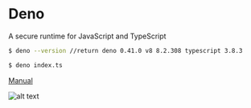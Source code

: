 # Deno

A secure runtime for JavaScript and TypeScript

```sh
$ deno --version //return deno 0.41.0 v8 8.2.308 typescript 3.8.3

$ deno index.ts
```

[Manual](https://deno.land/manual.html)

![alt text](https://upload.wikimedia.org/wikipedia/commons/8/84/Deno.svg)
